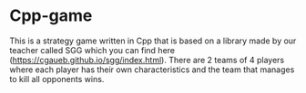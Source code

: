 # Cpp-game
This is a strategy game written in Cpp that is based on a library made by our teacher called SGG which you can find here (https://cgaueb.github.io/sgg/index.html). There are 2 teams of 4 players where each player has their own characteristics and the team that manages to kill all opponents wins.
